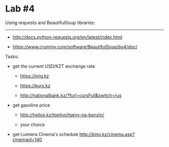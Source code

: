 Lab #4
==================

Using requests and BeautifulSoup libraries:
______________

- http://docs.python-requests.org/en/latest/index.html 

- https://www.crummy.com/software/BeautifulSoup/bs4/doc/


Tasks:

- get the current USD/KZT exchange rate 

	- https://mig.kz

	- https://kurs.kz 

	- http://nationalbank.kz/?furl=cursFull&switch=rus 

- get gasoline price
	
	- http://helios.kz/toplivo/tseny-na-benzin/

	- your choice 

- get Lumiera Cinema's schedule http://kino.kz/cinema.asp?cinemaid=140 
